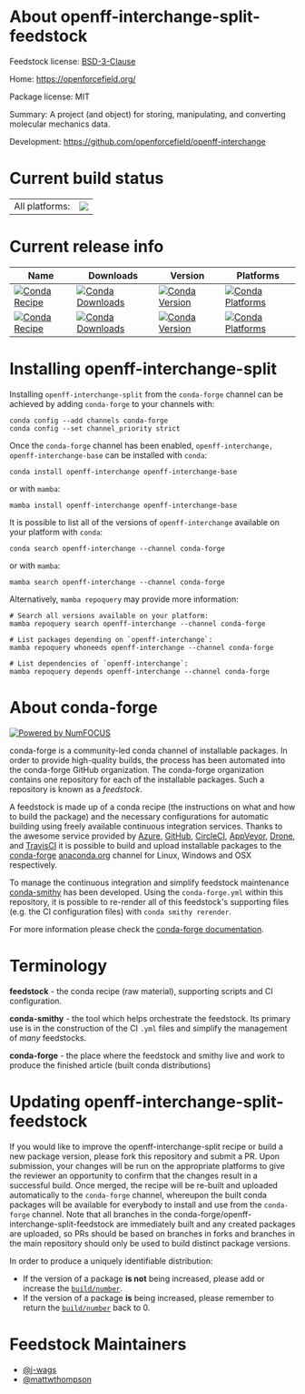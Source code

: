 About openff-interchange-split-feedstock
========================================

Feedstock license: [BSD-3-Clause](https://github.com/conda-forge/openff-interchange-feedstock/blob/main/LICENSE.txt)

Home: https://openforcefield.org/

Package license: MIT

Summary: A project (and object) for storing, manipulating, and converting molecular mechanics data.

Development: https://github.com/openforcefield/openff-interchange

Current build status
====================


<table><tr><td>All platforms:</td>
    <td>
      <a href="https://dev.azure.com/conda-forge/feedstock-builds/_build/latest?definitionId=13095&branchName=main">
        <img src="https://dev.azure.com/conda-forge/feedstock-builds/_apis/build/status/openff-interchange-feedstock?branchName=main">
      </a>
    </td>
  </tr>
</table>

Current release info
====================

| Name | Downloads | Version | Platforms |
| --- | --- | --- | --- |
| [![Conda Recipe](https://img.shields.io/badge/recipe-openff--interchange-green.svg)](https://anaconda.org/conda-forge/openff-interchange) | [![Conda Downloads](https://img.shields.io/conda/dn/conda-forge/openff-interchange.svg)](https://anaconda.org/conda-forge/openff-interchange) | [![Conda Version](https://img.shields.io/conda/vn/conda-forge/openff-interchange.svg)](https://anaconda.org/conda-forge/openff-interchange) | [![Conda Platforms](https://img.shields.io/conda/pn/conda-forge/openff-interchange.svg)](https://anaconda.org/conda-forge/openff-interchange) |
| [![Conda Recipe](https://img.shields.io/badge/recipe-openff--interchange--base-green.svg)](https://anaconda.org/conda-forge/openff-interchange-base) | [![Conda Downloads](https://img.shields.io/conda/dn/conda-forge/openff-interchange-base.svg)](https://anaconda.org/conda-forge/openff-interchange-base) | [![Conda Version](https://img.shields.io/conda/vn/conda-forge/openff-interchange-base.svg)](https://anaconda.org/conda-forge/openff-interchange-base) | [![Conda Platforms](https://img.shields.io/conda/pn/conda-forge/openff-interchange-base.svg)](https://anaconda.org/conda-forge/openff-interchange-base) |

Installing openff-interchange-split
===================================

Installing `openff-interchange-split` from the `conda-forge` channel can be achieved by adding `conda-forge` to your channels with:

```
conda config --add channels conda-forge
conda config --set channel_priority strict
```

Once the `conda-forge` channel has been enabled, `openff-interchange, openff-interchange-base` can be installed with `conda`:

```
conda install openff-interchange openff-interchange-base
```

or with `mamba`:

```
mamba install openff-interchange openff-interchange-base
```

It is possible to list all of the versions of `openff-interchange` available on your platform with `conda`:

```
conda search openff-interchange --channel conda-forge
```

or with `mamba`:

```
mamba search openff-interchange --channel conda-forge
```

Alternatively, `mamba repoquery` may provide more information:

```
# Search all versions available on your platform:
mamba repoquery search openff-interchange --channel conda-forge

# List packages depending on `openff-interchange`:
mamba repoquery whoneeds openff-interchange --channel conda-forge

# List dependencies of `openff-interchange`:
mamba repoquery depends openff-interchange --channel conda-forge
```


About conda-forge
=================

[![Powered by
NumFOCUS](https://img.shields.io/badge/powered%20by-NumFOCUS-orange.svg?style=flat&colorA=E1523D&colorB=007D8A)](https://numfocus.org)

conda-forge is a community-led conda channel of installable packages.
In order to provide high-quality builds, the process has been automated into the
conda-forge GitHub organization. The conda-forge organization contains one repository
for each of the installable packages. Such a repository is known as a *feedstock*.

A feedstock is made up of a conda recipe (the instructions on what and how to build
the package) and the necessary configurations for automatic building using freely
available continuous integration services. Thanks to the awesome service provided by
[Azure](https://azure.microsoft.com/en-us/services/devops/), [GitHub](https://github.com/),
[CircleCI](https://circleci.com/), [AppVeyor](https://www.appveyor.com/),
[Drone](https://cloud.drone.io/welcome), and [TravisCI](https://travis-ci.com/)
it is possible to build and upload installable packages to the
[conda-forge](https://anaconda.org/conda-forge) [anaconda.org](https://anaconda.org/)
channel for Linux, Windows and OSX respectively.

To manage the continuous integration and simplify feedstock maintenance
[conda-smithy](https://github.com/conda-forge/conda-smithy) has been developed.
Using the ``conda-forge.yml`` within this repository, it is possible to re-render all of
this feedstock's supporting files (e.g. the CI configuration files) with ``conda smithy rerender``.

For more information please check the [conda-forge documentation](https://conda-forge.org/docs/).

Terminology
===========

**feedstock** - the conda recipe (raw material), supporting scripts and CI configuration.

**conda-smithy** - the tool which helps orchestrate the feedstock.
                   Its primary use is in the construction of the CI ``.yml`` files
                   and simplify the management of *many* feedstocks.

**conda-forge** - the place where the feedstock and smithy live and work to
                  produce the finished article (built conda distributions)


Updating openff-interchange-split-feedstock
===========================================

If you would like to improve the openff-interchange-split recipe or build a new
package version, please fork this repository and submit a PR. Upon submission,
your changes will be run on the appropriate platforms to give the reviewer an
opportunity to confirm that the changes result in a successful build. Once
merged, the recipe will be re-built and uploaded automatically to the
`conda-forge` channel, whereupon the built conda packages will be available for
everybody to install and use from the `conda-forge` channel.
Note that all branches in the conda-forge/openff-interchange-split-feedstock are
immediately built and any created packages are uploaded, so PRs should be based
on branches in forks and branches in the main repository should only be used to
build distinct package versions.

In order to produce a uniquely identifiable distribution:
 * If the version of a package **is not** being increased, please add or increase
   the [``build/number``](https://docs.conda.io/projects/conda-build/en/latest/resources/define-metadata.html#build-number-and-string).
 * If the version of a package **is** being increased, please remember to return
   the [``build/number``](https://docs.conda.io/projects/conda-build/en/latest/resources/define-metadata.html#build-number-and-string)
   back to 0.

Feedstock Maintainers
=====================

* [@j-wags](https://github.com/j-wags/)
* [@mattwthompson](https://github.com/mattwthompson/)

